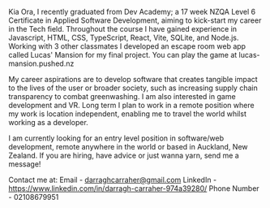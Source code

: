 Kia Ora, I recently graduated from Dev Academy; a 17 week NZQA Level 6 Certificate in Applied Software Development, aiming to kick-start my career in the Tech field. Throughout the course I have gained experience in Javascript, HTML, CSS,  TypeScript, React, Vite, SQLite, and Node.js. Working with 3 other classmates I developed an escape room web app called Lucas' Mansion for my final project. You can play the game at lucas-mansion.pushed.nz

My career aspirations are to develop software that creates tangible impact to the lives of the user or broader society, such as increasing supply chain transparency to combat greenwashing. I am also interested in game development and VR. Long term I plan to work in a remote position where my work is location independent, enabling me to travel the world whilst working as a developer.

I am currently looking for an entry level position in software/web development, remote anywhere in the world or based in Auckland, New Zealand. If you are hiring, have advice or just wanna yarn, send me a message!

Contact me at:
Email - darraghcarraher@gmail.com  LinkedIn - https://www.linkedin.com/in/darragh-carraher-974a39280/   Phone Number - 02108679951 
<!---
Darragh-Carraher/Darragh-Carraher is a ✨ special ✨ repository because its `README.md` (this file) appears on your GitHub profile.
You can click the Preview link to take a look at your changes.
--->
